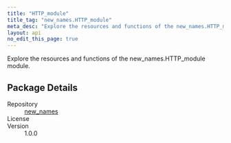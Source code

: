 ```yaml
---
title: "HTTP_module"
title_tag: "new_names.HTTP_module"
meta_desc: "Explore the resources and functions of the new_names.HTTP_module module."
layout: api
no_edit_this_page: true
---
```


<!-- WARNING: this file was generated by test. -->
<!-- Do not edit by hand unless you're certain you know what you are doing! -->

Explore the resources and functions of the new_names.HTTP_module module.

<h2 id="package-details">Package Details</h2>
<dl class="package-details">
	<dt>Repository</dt>
	<dd><a href="">new_names </a></dd>
	<dt>License</dt>
	<dd></dd>
	<dt>Version</dt>
	<dd>1.0.0</dd>
</dl>


